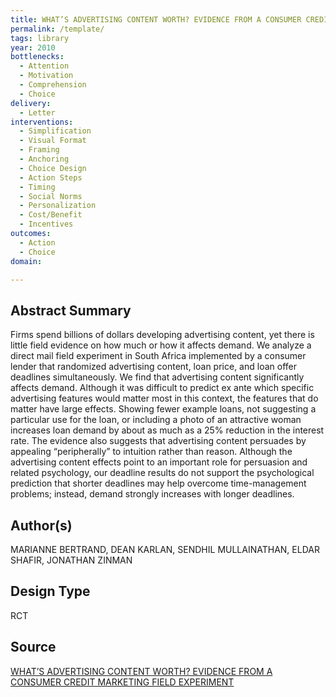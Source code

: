 ```yaml
---
title: WHAT’S ADVERTISING CONTENT WORTH? EVIDENCE FROM A CONSUMER CREDIT MARKETING FIELD EXPERIMENT
permalink: /template/
tags: library 
year: 2010
bottlenecks: 
  - Attention 
  - Motivation
  - Comprehension 
  - Choice 
delivery: 
  - Letter 
interventions: 
  - Simplification 
  - Visual Format 
  - Framing 
  - Anchoring 
  - Choice Design 
  - Action Steps  
  - Timing 
  - Social Norms 
  - Personalization 
  - Cost/Benefit 
  - Incentives
outcomes:
  - Action 
  - Choice 
domain: 

---
```

## Abstract Summary

Firms spend billions of dollars developing advertising content, yet there is
little field evidence on how much or how it affects demand. We analyze a direct
mail field experiment in South Africa implemented by a consumer lender that
randomized advertising content, loan price, and loan offer deadlines simultaneously.
We find that advertising content significantly affects demand. Although it
was difficult to predict ex ante which specific advertising features would matter
most in this context, the features that do matter have large effects. Showing fewer
example loans, not suggesting a particular use for the loan, or including a photo
of an attractive woman increases loan demand by about as much as a 25% reduction
in the interest rate. The evidence also suggests that advertising content
persuades by appealing “peripherally” to intuition rather than reason. Although
the advertising content effects point to an important role for persuasion and related
psychology, our deadline results do not support the psychological prediction
that shorter deadlines may help overcome time-management problems; instead,
demand strongly increases with longer deadlines.

## Author(s)

MARIANNE BERTRAND, DEAN KARLAN, SENDHIL MULLAINATHAN, ELDAR SHAFIR, JONATHAN ZINMAN

## Design Type

RCT

## Source

<a href="https://www.povertyactionlab.org/sites/default/files/publications/13%20Marketing%20Feb%2010.pdf">WHAT’S ADVERTISING CONTENT WORTH? EVIDENCE FROM A CONSUMER CREDIT MARKETING FIELD EXPERIMENT</a>
